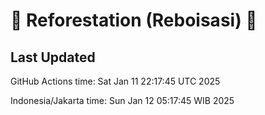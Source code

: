 
# 🌳 Reforestation (Reboisasi) 🌲

## Last Updated

GitHub Actions time: Sat Jan 11 22:17:45 UTC 2025

Indonesia/Jakarta time: Sun Jan 12 05:17:45 WIB 2025
